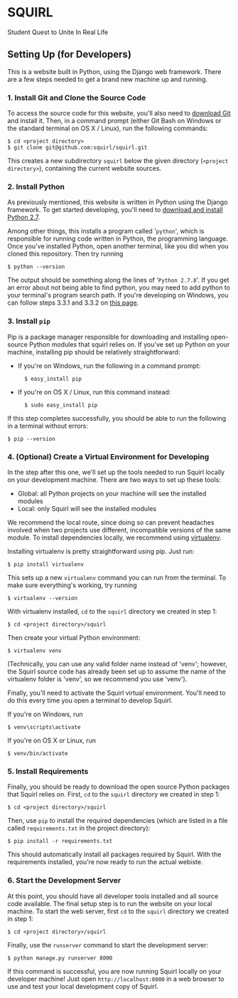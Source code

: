 
# SQUIRL

Student Quest to Unite In Real Life

## Setting Up (for Developers)

This is a website built in Python, using the Django web framework.
There are a few steps needed to get a brand new machine up and running.

### 1. Install Git and Clone the Source Code

To access the source code for this website, you'll also need to 
[download Git](http://git-scm.com/downloads) and install it. Then, in a command
prompt (either Git Bash on Windows or the standard terminal on OS X / Linux),
run the following commands:

    $ cd <project directory>
    $ git clone git@github.com:squirl/squirl.git

This creates a new subdirectory `squirl` below the given directory (`<project
directory>`), containing the current website sources. 

### 2. Install Python

As previously mentioned, this website is written in Python using the Django
framework. To get started developing, you'll need to
[download and install Python 2.7](https://www.python.org/download).

Among other things, this installs a program called '`python`', which is
responsible for running code written in Python, the programming language. Once
you've installed Python, open another terminal, like you did when you cloned
this repository. Then try running

    $ python --version

The output should be something along the lines of '`Python 2.7.8`'. If you get 
an error about not being able to find python, you may need to add python to
your terminal's program search path. If you're developing on Windows, you can 
follow steps 3.3.1 and 3.3.2 on 
[this page](https://docs.python.org/2/using/windows.html#configuring-python).

### 3. Install `pip`

Pip is a package manager responsible for downloading and installing open-source
Python modules that squirl relies on. If you've set up Python on your machine,
installing pip should be relatively straightforward:

* If you're on Windows, run the following in a command prompt:

        $ easy_install pip

* If you're on OS X / Linux, run this command instead:

        $ sudo easy_install pip

If this step completes successfully, you should be able to run the following
in a terminal without errors:

    $ pip --version

### 4. (Optional) Create a Virtual Environment for Developing

In the step after this one, we'll set up the tools needed to run Squirl locally
on your development machine. There are two ways to set up these tools:

* Global: all Python projects on your machine will see the installed modules
* Local: only Squirl will see the installed modules

We recommend the local route, since doing so can prevent headaches involved
when two projects use different, incompatible versions of the same module. To
install dependencies locally, we recommend using 
[virtualenv](http://virtualenv.readthedocs.org/en/latest/virtualenv.html).

Installing virtualenv is pretty straightforward using pip. Just run:

    $ pip install virtualenv

This sets up a new `virtualenv` command you can run from the terminal. To make
sure everything's working, try running

    $ virtualenv --version

With virtualenv installed, `cd` to the `squirl` directory we created in step 1:

    $ cd <project directory>/squirl

Then create your virtual Python environment:

    $ virtualenv venv

(Technically, you can use any valid folder name instead of 'venv'; however, the
Squirl source code has already been set up to assume the name of the virtualenv
folder is 'venv', so we recommend you use 'venv').

Finally, you'll need to activate the Squirl virtual environment. You'll need to
do this every time you open a terminal to develop Squirl.

If you're on Windows, run

    $ venv\scripts\activate

If you're on OS X or Linux, run

    $ venv/bin/activate

### 5. Install Requirements

Finally, you should be ready to download the open source Python packages that
Squirl relies on. First, `cd` to the `squirl` directory we created in step 1:

    $ cd <project directory>/squirl

Then, use `pip` to install the required dependencies (which are listed in a
file called `requirements.txt` in the project directory):

    $ pip install -r requirements.txt

This should automatically install all packages required by Squirl. With the
requirements installed, you're now ready to run the actual webiste.

### 6. Start the Development Server

At this point, you should have all developer tools installed and all source
code available. The final setup step is to run the website on your local
machine. To start the web server, first `cd` to the `squirl` directory we
created in step 1:

    $ cd <project directory>/squirl

Finally, use the `runserver` command to start the development server:

    $ python manage.py runserver 8000

If this command is successful, you are now running Squirl locally on your
developer machine! Just open `http://localhost:8000` in a web browser to use
and test your local development copy of Squirl. 

